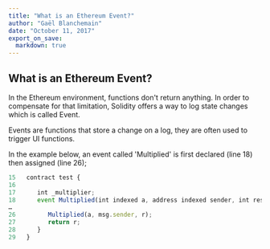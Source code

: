 ```yaml
---
title: "What is an Ethereum Event?"
author: "Gaël Blanchemain"
date: "October 11, 2017"
export_on_save:
  markdown: true
---
```

## What is an Ethereum Event?

In the Ethereum environment, functions don't return anything. In order to compensate for that limitation,  Solidity offers a way to log state changes which is called Event.

Events are functions that store a change on a log, they are often used to trigger UI functions.

In the example below, an event called 'Multiplied' is first declared (line 18) then assigned (line 26);
```javascript
15	 contract test {
16
17	    int _multiplier;
18	    event Multiplied(int indexed a, address indexed sender, int result );
…
26	       Multiplied(a, msg.sender, r);
27	       return r;
28	    }
29	 }
```